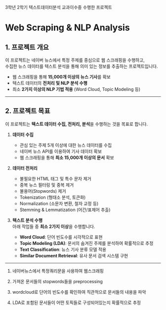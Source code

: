 3학년 2학기 텍스트데이터분석 교과이수중 수행한 프로젝트
# Web Scraping & NLP Analysis

## 1. 프로젝트 개요

이 프로젝트는 네이버 뉴스에서 특정 주제를 중심으로 웹 스크래핑을 수행하고,  
수집한 뉴스 데이터를 텍스트 분석을 통해 의미 있는 정보를 추출하는 프로젝트입니다.

- 웹 스크래핑을 통해 **15,000개 이상의 뉴스 기사**를 확보
- 텍스트 데이터의 **전처리 및 NLP 분석 수행**
- 최소 **2가지 이상의 NLP 기법 적용** (Word Cloud, Topic Modeling 등)

---

## 2. 프로젝트 목표

이 프로젝트는 **텍스트 데이터 수집, 전처리, 분석**을 수행하는 것을 목표로 합니다.

1. **데이터 수집**  
   - 관심 있는 주제 5개 이상에 대한 뉴스 데이터를 수집  
   - 네이버 뉴스 API를 이용하여 기사 데이터 확보  
   - 웹 스크래핑을 통해 **최소 15,000개 이상의 문서** 확보  

2. **데이터 전처리**  
   - 불필요한 HTML 태그 및 특수 문자 제거  
   - 중복 뉴스 필터링 및 중복 제거  
   - 불용어(Stopwords) 제거  
   - Tokenization (형태소 분석, 토큰화)  
   - Normalization (소문자 변환, 철자 교정 등)  
   - Stemming & Lemmatization (어간/표제어 추출)  

3. **텍스트 분석 수행**  
   아래 작업들 중 **최소 2가지 이상**을 수행합니다.  
   - **Word Cloud**: 단어 빈도수를 시각적으로 표현  
   - **Topic Modeling (LDA)**: 문서의 숨겨진 주제를 분석하여 확률적으로 추정  
   - **Text Classification**: 뉴스 기사 분류 모델 적용  
   - **Similar Document Retrieval**: 유사 문서 검색 시스템 구현  


---
1. 네이버뉴스에서 특정쿼리문을 사용하여 웹스크래핑

2. 가져온 문서들의 stopwords들을 preprocessing

3. wordcloud로 단어의 빈도수를 확인하여 직관적으로 문서들의 내용을 파악

4. LDA로 포함된 문서들이 어떤 토픽들로 구성되어있는지 확률적으로 추정
